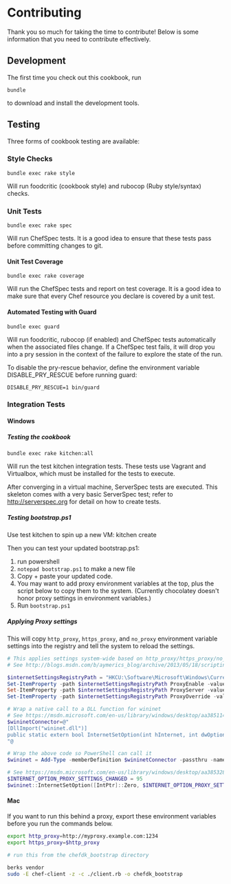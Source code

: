 # Contributing

Thank you so much for taking the time to contribute! Below is some information that you need to contribute effectively.

## Development

The first time you check out this cookbook, run

    bundle

to download and install the development tools.

## Testing

Three forms of cookbook testing are available:

### Style Checks

    bundle exec rake style

Will run foodcritic (cookbook style) and rubocop (Ruby style/syntax)
checks.

### Unit Tests

    bundle exec rake spec

Will run ChefSpec tests.  It is a good idea to ensure that these
tests pass before committing changes to git.

#### Unit Test Coverage

    bundle exec rake coverage

Will run the ChefSpec tests and report on test coverage.  It is a
good idea to make sure that every Chef resource you declare is covered
by a unit test.

#### Automated Testing with Guard

    bundle exec guard

Will run foodcritic, rubocop (if enabled) and ChefSpec tests
automatically when the associated files change.  If a ChefSpec test
fails, it will drop you into a pry session in the context of the
failure to explore the state of the run.

To disable the pry-rescue behavior, define the environment variable
DISABLE_PRY_RESCUE before running guard:

    DISABLE_PRY_RESCUE=1 bin/guard

### Integration Tests

#### Windows

##### Testing the cookbook
    bundle exec rake kitchen:all

Will run the test kitchen integration tests.  These tests use Vagrant
and Virtualbox, which must be installed for the tests to execute.

After converging in a virtual machine, ServerSpec tests are executed.
This skeleton comes with a very basic ServerSpec test; refer to
http://serverspec.org for detail on how to create tests.

##### Testing bootstrap.ps1
Use test kitchen to spin up a new VM:
    kitchen create

Then you can test your updated bootstrap.ps1:
1. run powershell
2. `notepad bootstrap.ps1` to make a new file
3. Copy + paste your updated code.
4. You may want to add proxy environment variables at the top, plus the script below to copy them to the system. (Currently chocolatey doesn't honor proxy settings in environment variables.)
5. Run `bootstrap.ps1`

##### Applying Proxy settings
This will copy `http_proxy`, `https_proxy`, and `no_proxy` environment variable settings into the registry and tell the system to reload the settings.

```PowerShell
# This applies settings system-wide based on http_proxy/https_proxy/no_proxy env variables
# See http://blogs.msdn.com/b/aymerics_blog/archive/2013/05/18/scripting-toggle-proxy-server-in-ie-settings-with-powershell.aspx

$internetSettingsRegistryPath = "HKCU:\Software\Microsoft\Windows\CurrentVersion\Internet Settings"
Set-ItemProperty -path $internetSettingsRegistryPath ProxyEnable -value 1
Set-ItemProperty -path $internetSettingsRegistryPath ProxyServer -value "http=$env:http_proxy;https=$env:https_proxy"
Set-ItemProperty -path $internetSettingsRegistryPath ProxyOverride -value $env:no_proxy.Replace(",", ";")

# Wrap a native call to a DLL function for wininet
# See https://msdn.microsoft.com/en-us/library/windows/desktop/aa385114(v=vs.85).aspx
$wininetConnector=@"
[DllImport("wininet.dll")]
public static extern bool InternetSetOption(int hInternet, int dwOption, int lpBuffer, int dwBufferLength);
"@

# Wrap the above code so PowerShell can call it
$wininet = Add-Type -memberDefinition $wininetConnector -passthru -name InternetSettings

# See https://msdn.microsoft.com/en-us/library/windows/desktop/aa385328(v=vs.85).aspx
$INTERNET_OPTION_PROXY_SETTINGS_CHANGED = 95
$wininet::InternetSetOption([IntPtr]::Zero, $INTERNET_OPTION_PROXY_SETTINGS_CHANGED, [IntPtr]::Zero, 0)|out-null

```

#### Mac

If you want to run this behind a proxy, export these environment variables before you run the commands below.

```bash
export http_proxy=http://myproxy.example.com:1234
export https_proxy=$http_proxy
```

```bash
# run this from the chefdk_bootstrap directory

berks vendor
sudo -E chef-client -z -c ./client.rb -o chefdk_bootstrap
```
